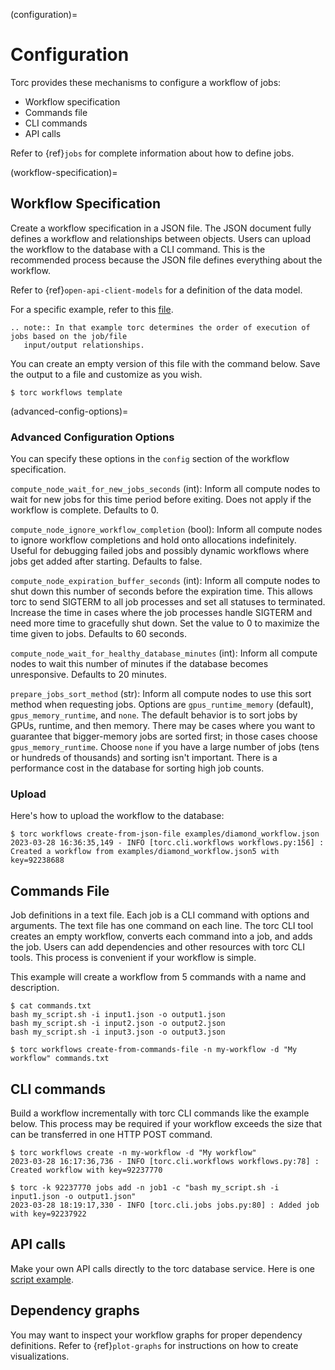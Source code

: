 (configuration)=

# Configuration

Torc provides these mechanisms to configure a workflow of jobs:

- Workflow specification
- Commands file
- CLI commands
- API calls

Refer to {ref}`jobs` for complete information about how to define jobs.

(workflow-specification)=

## Workflow Specification

Create a workflow specification in a JSON file. The JSON document fully defines a workflow and
relationships between objects. Users can upload the workflow to the database with a CLI command.
This is the recommended process because the JSON file defines everything about the workflow.

Refer to {ref}`open-api-client-models` for a definition of the data model.

For a specific example, refer to this
[file](https://github.nrel.gov/viz/torc/blob/main/examples/diamond_workflow.json5).

```{eval-rst}
.. note:: In that example torc determines the order of execution of jobs based on the job/file
   input/output relationships.
```

You can create an empty version of this file with the command below. Save the output to a file
and customize as you wish.

```console
$ torc workflows template
```

(advanced-config-options)=

### Advanced Configuration Options

You can specify these options in the `config` section of the workflow specification.

`compute_node_wait_for_new_jobs_seconds` (int): Inform all compute nodes to wait for new jobs for
this time period before exiting. Does not apply if the workflow is complete. Defaults to 0.

`compute_node_ignore_workflow_completion` (bool): Inform all compute nodes to ignore workflow
completions and hold onto allocations indefinitely. Useful for debugging failed jobs and possibly
dynamic workflows where jobs get added after starting. Defaults to false.

`compute_node_expiration_buffer_seconds` (int): Inform all compute nodes to shut down this number
of seconds before the expiration time. This allows torc to send SIGTERM to all job processes and
set all statuses to terminated. Increase the time in cases where the job processes handle SIGTERM
and need more time to gracefully shut down. Set the value to 0 to maximize the time given to jobs.
Defaults to 60 seconds.

`compute_node_wait_for_healthy_database_minutes` (int): Inform all compute nodes to wait this
number of minutes if the database becomes unresponsive. Defaults to 20 minutes.

`prepare_jobs_sort_method` (str): Inform all compute nodes to use this sort method when
requesting jobs. Options are `gpus_runtime_memory` (default), `gpus_memory_runtime`, and
`none`. The default behavior is to sort jobs by GPUs, runtime, and then memory. There may be
cases where you want to guarantee that bigger-memory jobs are sorted first; in those cases choose
`gpus_memory_runtime`. Choose `none` if you have a large number of jobs (tens or hundreds of
thousands) and sorting isn't important. There is a performance cost in the database for sorting
high job counts.

### Upload

Here's how to upload the workflow to the database:

```console
$ torc workflows create-from-json-file examples/diamond_workflow.json
2023-03-28 16:36:35,149 - INFO [torc.cli.workflows workflows.py:156] : Created a workflow from examples/diamond_workflow.json5 with key=92238688
```

## Commands File

Job definitions in a text file. Each job is a CLI command with options and arguments. The text
file has one command on each line. The torc CLI tool creates an empty workflow, converts each
command into a job, and adds the job. Users can add dependencies and other resources with torc
CLI tools. This process is convenient if your workflow is simple.

This example will create a workflow from 5 commands with a name and description.

```console
$ cat commands.txt
bash my_script.sh -i input1.json -o output1.json
bash my_script.sh -i input2.json -o output2.json
bash my_script.sh -i input3.json -o output3.json
```

```console
$ torc workflows create-from-commands-file -n my-workflow -d "My workflow" commands.txt
```

## CLI commands

Build a workflow incrementally with torc CLI commands like the example below. This process may
be required if your workflow exceeds the size that can be transferred in one HTTP POST command.

```console
$ torc workflows create -n my-workflow -d "My workflow"
2023-03-28 16:17:36,736 - INFO [torc.cli.workflows workflows.py:78] : Created workflow with key=92237770
```

```console
$ torc -k 92237770 jobs add -n job1 -c "bash my_script.sh -i input1.json -o output1.json"
2023-03-28 18:19:17,330 - INFO [torc.cli.jobs jobs.py:80] : Added job with key=92237922
```

## API calls

Make your own API calls directly to the torc database service. Here is one
[script example](https://github.nrel.gov/viz/torc/blob/main/examples/diamond_workflow.py).

## Dependency graphs

You may want to inspect your workflow graphs for proper dependency definitions. Refer to
{ref}`plot-graphs` for instructions on how to create visualizations.
